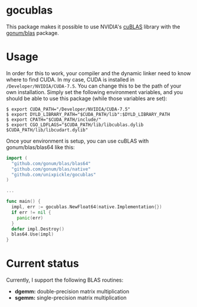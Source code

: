 # gocublas

This package makes it possible to use NVIDIA's [cuBLAS](https://developer.nvidia.com/cublas) library with the [gonum/blas](https://github.com/gonum/blas) package.

# Usage

In order for this to work, your compiler and the dynamic linker need to know where to find CUDA. In my case, CUDA is installed in `/Developer/NVIDIA/CUDA-7.5`. You can change this to be the path of your own installation. Simply set the following environment variables, and you should be able to use this package (while those variables are set):

```
$ export CUDA_PATH="/Developer/NVIDIA/CUDA-7.5"
$ export DYLD_LIBRARY_PATH="$CUDA_PATH/lib":$DYLD_LIBRARY_PATH
$ export CPATH="$CUDA_PATH/include/"
$ export CGO_LDFLAGS="$CUDA_PATH/lib/libcublas.dylib $CUDA_PATH/lib/libcudart.dylib"
```

Once your environment is setup, you can use cuBLAS with gonum/blas/blas64 like this:

```go
import (
  "github.com/gonum/blas/blas64"
  "github.com/gonum/blas/native"
  "github.com/unixpickle/gocublas"
)

...

func main() {
  impl, err := gocublas.NewFloat64(native.Implementation{})
  if err != nil {
    panic(err)
  }
  defer impl.Destroy()
  blas64.Use(impl)  
}
```

# Current status

Currently, I support the following BLAS routines:

 * **dgemm:** double-precision matrix multiplication
 * **sgemm:** single-precision matrix multiplication
